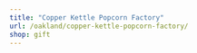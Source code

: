 ```yaml
---
title: "Copper Kettle Popcorn Factory"
url: /oakland/copper-kettle-popcorn-factory/
shop: gift
---
```


